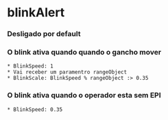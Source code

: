 # blinkAlert

### Desligado por default

### O blink ativa quando quando o gancho mover

    * BlinkSpeed: 1
    * Vai receber um paramentro rangeObject
    * BlinkScale: BlinkSpeed % rangeObject :> 0.35

### O blink ativa quando o operador esta sem EPI

    * BlinkSpeed: 0.35
